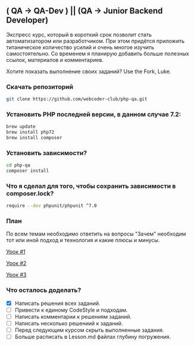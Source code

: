 ## ( QA -> QA-Dev ) || (QA -> Junior Backend Developer)
Экспресс курс, который в короткий срок позволит стать автоматизатором или разработчиком.
При этом придётся приложить титаническое количество усилий и очень многое изучить самостоятельно.
Со временем я планирую добавить больше полезных ссылок, материалов и комментариев.

Хотите показать выполнение своих заданий? Use the Fork, Luke.

### Скачать репозиторий
```bash
git clone https://github.com/webcoder-club/php-qa.git
```

### Установить PHP последней версии, в данном случае 7.2:
```bash
brew update
brew install php72
brew install composer
```

### Установить зависимости?
```bash
cd php-qa
composer install
```

### Что я сделал для того, чтобы сохранить зависимости в composer.lock?
```bash
require --dev phpunit/phpunit ^7.0
```

### План
По всем темам необходимо ответить на вопросы "Зачем" необходим тот или иной подход и технология и какие плюсы и минусы. 

[Урок #1](src/Day1/Lesson.md)

[Урок #2](src/Day2/Lesson.md)

[Урок #3](src/Day3/Lesson.md)

### Что осталось доделать?
- [x] Написать решения всех заданий.
- [ ] Привести к единому CodeStyle и подходам.
- [ ] Написать комментарии к решениям заданий.
- [ ] Написать несколько решениий к заданий.
- [ ] Перед следующим курсом скрыть выполненные задания.
- [ ] Больше расписать в Lesson.md файлах глубину погружения.